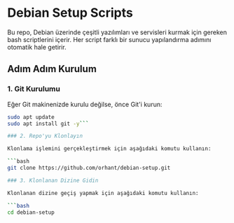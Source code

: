 # Debian Setup Scripts

Bu repo, Debian üzerinde çeşitli yazılımları ve servisleri kurmak için gereken bash scriptlerini içerir. Her script farklı bir sunucu yapılandırma adımını otomatik hale getirir.

## Adım Adım Kurulum

### 1. Git Kurulumu
Eğer Git makinenizde kurulu değilse, önce Git'i kurun:
```bash
sudo apt update
sudo apt install git -y```

### 2. Repo'yu Klonlayın

Klonlama işlemini gerçekleştirmek için aşağıdaki komutu kullanın:

```bash
git clone https://github.com/orhant/debian-setup.git

### 3. Klonlanan Dizine Gidin

Klonlanan dizine geçiş yapmak için aşağıdaki komutu kullanın:

```bash
cd debian-setup
